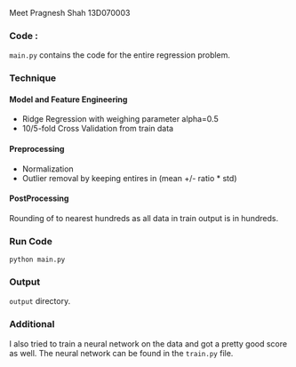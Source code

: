 Meet Pragnesh Shah
13D070003


### Code : 

`main.py` contains the code for the entire regression problem.


### Technique


#### Model and Feature Engineering

* Ridge Regression with weighing parameter alpha=0.5
* 10/5-fold Cross Validation from train data

#### Preprocessing

* Normalization
* Outlier removal by keeping entires in (mean +/- ratio * std)


#### PostProcessing

Rounding of to nearest hundreds as all data in train output is in hundreds.



### Run Code 

`python main.py`

### Output

`output` directory.


### Additional

I also tried to train a neural network on the data and got  a pretty good score as well.
The neural network can be found in the `train.py` file.
